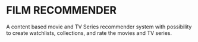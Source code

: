 # FILM RECOMMENDER
 A content based movie and TV Series recommender system with possibility to create watchlists, collections, and rate the movies and TV series.
